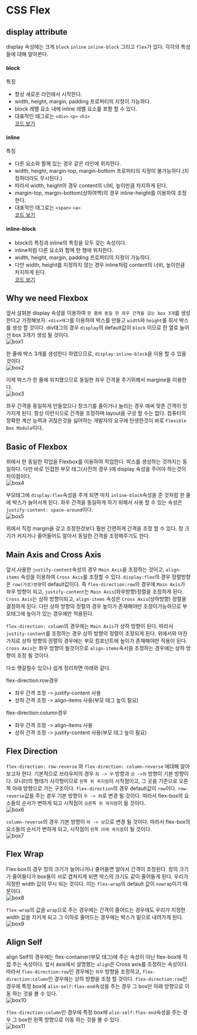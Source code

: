 # CSS Flex

## display attribute

display 속성에는 크게 `block` `inline` `inline-block` 그리고 `flex`가 있다. 각각의 특성들에 대해 알아본다.

#### block

특징

-   항상 새로운 라인에서 시작한다.
-   width, height, margin, padding 프로퍼티의 지정이 가능하다.
-   block 레벨 요소 내에 inline 레벨 요소를 포함 할 수 있다.
-   대표적인 태그로는 `<div>` `<p>` `<h1>`  
    [코드 보기](https://codesandbox.io/s/summer-grass-7915l)

#### inline

특징

-   다른 요소와 함께 있는 경우 같은 라인에 위치한다.
-   width, height, margin-top, margin-bottom 프로퍼티의 지정이 불가능하다.(지정하더라도 무시된다.)
-   따라서 width, height의 경우 content의 너비, 높이만큼 차지하게 된다.
-   margin-top, margin-bottom(상하여백)의 경우 inline-height를 이용하여 조정한다.
-   대표적인 태그로는 `<span>` `<a>`  
    [코드 보기](https://codesandbox.io/s/icy-microservice-hlcms)

#### inline-block

-   block의 특징과 inline의 특징을 모두 갖는 속성이다.
-   inline처럼 다른 요소와 함께 한 행에 위치한다.
-   width, height, margin, padding 프로퍼티의 지정이 가능하다.
-   다만 width, height를 지정하지 않는 경우 inline처럼 content의 너비, 높이만큼 차지하게 된다.  
    [코드 보기](https://codesandbox.io/s/flamboyant-greider-lnnm8)

## Why we need Flexbox

앞서 살펴본 display 속성을 이용하여 `한 줄에 동일 한 좌우 간격을 갖는 box 3개`를 생성한다고 가정해보자. `<div>태그`를 이용하여 박스를 만들고 `width`와 `height`를 줘서 박스를 생성 할 것이다. div태그의 경우 `display`의 default값이 `block` 이므로 한 열로 늘어선 box 3개가 생성 될 것이다.  
![box1](/image/box1.JPG)

한 줄에 박스 3개를 생성한다 하였으므로, `display:inline-block`을 이용 할 수 있을 것이다.  
![box2](/image/box2.JPG)

이제 박스가 한 줄에 위치했으므로 동일한 좌우 간격을 주기위해서 margine을 이용한다.  
![box3](/image/box3.JPG)

좌우 간격을 동일하게 만들었으나 창크기를 줄이거나 늘리는 경우 애써 맞춘 간격이 망가지게 된다. 항상 이런식으로 간격을 조정하며 layout을 구성 할 수는 없다. 컴퓨터의 정확한 계산 능력과 귀찮은것을 싫어하는 개발자의 요구에 탄생한것이 바로 `Flexible Box Module`이다.

## Basic of Flexbox

위에서 한 동일한 작업을 Flexbox를 이용하여 작업한다. 박스를 생성하는 것까지는 동일하다. 다만 바로 인접한 부모 태그(사진의 경우 <body>)에 display 속성을 주어야 하는것이 차이점이다.  
![box4](/image/box4.JPG)

부모태그에 `display:flex`속성을 주게 되면 마치 `inline-block`속성을 준 것처럼 한 줄에 박스가 늘어서게 된다. 좌우 간격을 동일하게 하기 위해서 사용 할 수 있는 속성은 `justify-content: space-around`이다.  
![box5](/image/box5.JPG)

위에서 직접 margin을 갖고 조정한것보다 훨씬 간편하게 간격을 조정 할 수 있다. 창 크기가 커지거나 줄어들어도 알아서 동일한 간격을 조정해주기도 한다.

## Main Axis and Cross Axis

앞서 사용한 `justify-content`속성의 경우 `Main Axis`을 조정하는 것이고, `align-items` 속성을 이용하여 `Cross Axis`를 조정할 수 있다. `display:flex`의 경우 정렬방향은 `row(가로)방향`이 default값이다. 즉 `flex-direction:row`의 경우에 `Main Axis`가 좌우 방향이 되고, `justify-content`는 `Main Axis`(좌우방향)정렬을 조정하게 된다. `Cross Axis`는 상하 방향이되고, `align-items` 속성은 `Cross Axis`(상하방향) 정렬을 결정하게 된다. 다만 상하 방향의 정렬의 경우 높이가 존재해야만 조정이가능하므로 부모태그에 높이가 있는 경우에만 적용된다.

`flex-direction: column`의 경우에는 `Main Axis`가 상하 방향이 된다. 따라서 `justity-content`를 조정하는 경우 상하 방향의 정렬이 조정되게 된다. 위에서와 마찬가지로 상하 방향의 정렬의 경우에는 부모 컴포넌트에 높이가 존재해야만 적용이 된다. `Cross Axis`는 좌우 방향이 될것이므로 `align-items`속서을 조정하는 경우에는 상하 방향이 조정 될 것이다.

다소 햇갈릴수 있으나 쉽게 정리하면 아래와 같다.

flex-direction:row경우

-   좌우 간격 조정 -> justify-content 사용
-   상하 간격 조정 -> align-items 사용(부모 태그 높이 필요)

flex-direction:column경우

-   좌우 간격 조정 -> align-items 사용
-   상하 간격 조정 -> justify-content 사용(부모 태그 높이 필요)

## Flex Direction

`flex-direction: row-reverse` 와 `flex-direction: column-reverse` 에대해 알아보고자 한다. 기본적으로 브라우저의 경우 `좌 -> 우` 방향과 `상 ->하` 방향이 기본 방향이다. 모니터의 형태가 사각형이므로 `왼쪽 위 꼭지점`이 시작점이고, 그 곳을 기준으로 오른쪽 아래 방향으로 가는 구조이다. `flex-direction`의 경우 default값이 `row`이다. `row-reverse`값을 주는 경우 기본 방향이 `우 -> 좌`로 변경 될 것이다. 따라서 flex-box의 요소들의 순서가 변하게 되고 시작점이 `오른쪽 위 꼭지점`이 될 것이다.  
![box6](/image/box6.JPG)

`column-reverse`의 경우 기본 방향이 `하 -> 상`으로 변경 될 것이다. 따라서 flex-box의 요소들의 순서가 변하게 되고, 시작점이 `왼쪽 아래 꼭지점`이 될 것이다.  
![box7](/image/box7.JPG)

## Flex Wrap

Flex box의 경우 창의 크기가 늘어나거나 줄어들면 알아서 간격이 조정된다. 창의 크기가 줄어들다가 box들이 서로 겹쳐지게 되면 박스의 크기도 같이 줄어들게 된다. 우리가 지정한 width 값이 무시 되는 것이다. 이는 `flex-wrap`의 default 값이 `nowrap`이기 때문이다.  
![box8](/image/box8.JPG)

`flex-wrap`의 값을 `wrap`으로 주는 경우에는 간격이 줄어드는 경우에도 우리가 지정한 width 값을 지키게 되고 그 이하로 줄어드는 경우에는 박스가 밑으로 내려가게 된다.
![box9](/image/box9.JPG)

## Align Self

align Self의 경우에는 flex-container(부모 태그)에 주는 속성이 아닌 flex-box에 직접 주는 속성이다. 앞서 axis에서 설명했는 `align`은 Cross axis를 조정하는 속성이다. 따라서 `flex-direction:row`인 경우에는 `좌우` 방향을 조정하고, `flex-direction:column`인 경우에는 상하 방향을 조정 할 것이다. `flex-direction:row`인 경우에 특정 box에 `alin-self:flex-end`속성을 주는 경우 그 box만 아래 방향으로 이동 하는 것을 볼 수 있다.  
![box10](/image/box10.JPG)

`flex-direction:column`인 경우에 특정 box에 `alin-self:flex-end`속성을 주는 경우 그 box만 왼쪽 방향으로 이동 하는 것을 볼 수 있다.  
![box11](/image/box11.JPG)
